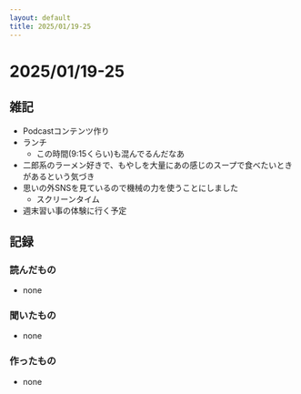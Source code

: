 ```yaml
---
layout: default
title: 2025/01/19-25
---
```


# 2025/01/19-25

## 雑記

* Podcastコンテンツ作り
* ランチ
    * この時間(9:15くらい)も混んでるんだなあ
* 二郎系のラーメン好きで、もやしを大量にあの感じのスープで食べたいときがあるという気づき
* 思いの外SNSを見ているので機械の力を使うことにしました
    * スクリーンタイム
* 週末習い事の体験に行く予定


## 記録

### 読んだもの

* none

### 聞いたもの

* none

### 作ったもの

* none
